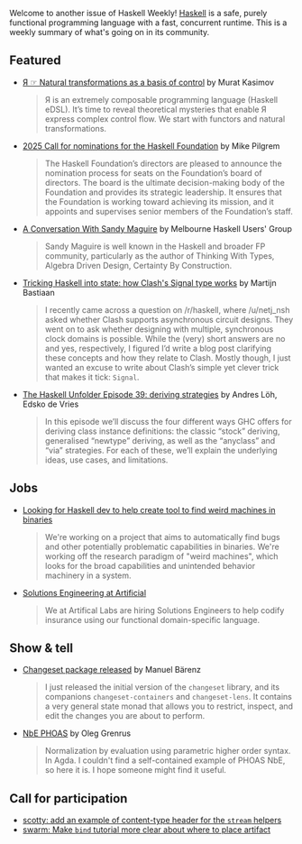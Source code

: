 Welcome to another issue of Haskell Weekly!
[Haskell](https://www.haskell.org) is a safe, purely functional programming language with a fast, concurrent runtime.
This is a weekly summary of what's going on in its community.

## Featured

- [Я ☞ Natural transformations as a basis of control](https://muratkasimov.art/Ya/Articles/Natural-transformation-as-a-basis-of-control) by Murat Kasimov
  > Я is an extremely composable programming language (Haskell eDSL). It’s time to reveal theoretical mysteries that enable Я express complex control flow. We start with functors and natural transformations.
  
- [2025 Call for nominations for the Haskell Foundation](https://discourse.haskell.org/t/2025-call-for-nominations-for-the-haskell-foundation/11373) by Mike Pilgrem
  > The Haskell Foundation’s directors are pleased to announce the nomination process for seats on the Foundation’s board of directors. The board is the ultimate decision-making body of the Foundation and provides its strategic leadership. It ensures that the Foundation is working toward achieving its mission, and it appoints and supervises senior members of the Foundation’s staff.
  
- [A Conversation With Sandy Maguire](https://www.youtube.com/watch?v=dnHIsr6gGnE) by Melbourne Haskell Users' Group
  > Sandy Maguire is well known in the Haskell and broader FP community, particularly as the author of Thinking With Types, Algebra Driven Design, Certainty By Construction. 
  
- [Tricking Haskell into state: how Clash's Signal type works](https://clash-lang.org/blog/0007-signals/) by Martijn Bastiaan
  > I recently came across a question on /r/haskell, where /u/netj_nsh asked whether Clash supports asynchronous circuit designs. They went on to ask whether designing with multiple, synchronous clock domains is possible. While the (very) short answers are no and yes, respectively, I figured I’d write a blog post clarifying these concepts and how they relate to Clash. Mostly though, I just wanted an excuse to write about Clash’s simple yet clever trick that makes it tick: `Signal`.
  
- [The Haskell Unfolder Episode 39: deriving strategies](https://well-typed.com/blog/2025/02/haskell-unfolder-episode-39-deriving-strategies/) by Andres Löh, Edsko de Vries
  > In this episode we’ll discuss the four different ways GHC offers for deriving class instance definitions: the classic “stock” deriving, generalised “newtype” deriving, as well as the “anyclass” and “via” strategies. For each of these, we’ll explain the underlying ideas, use cases, and limitations.

## Jobs

- [Looking for Haskell dev to help create tool to find weird machines in binaries](https://www.reddit.com/r/haskell/comments/1invpd3/looking_for_haskell_dev_to_help_create_tool_to/)
  > We're working on a project that aims to automatically find bugs and other potentially problematic capabilities in binaries. We're working off the research paradigm of "weird machines", which looks for the broad capabilities and unintended behavior machinery in a system.
  
- [Solutions Engineering at Artificial](https://www.reddit.com/r/haskell/comments/1ij8oub/job_solutions_engineering_at_artificial/)
  > We at Artifical Labs are hiring Solutions Engineers to help codify insurance using our functional domain-specific language. 

## Show & tell

- [Changeset package released](https://discourse.haskell.org/t/changeset-package-released/11380) by Manuel Bärenz
  > I just released the initial version of the `changeset` library, and its companions `changeset-containers` and `changeset-lens`. It contains a very general state monad that allows you to restrict, inspect, and edit the changes you are about to perform.
  
- [NbE PHOAS](https://oleg.fi/gists/posts/2025-02-11-nbe-phoas.html) by Oleg Grenrus
  > Normalization by evaluation using parametric higher order syntax. In Agda. I couldn't find a self-contained example of PHOAS NbE, so here it is. I hope someone might find it useful.

## Call for participation

- [scotty: add an example of content-type header for the `stream` helpers](https://github.com/scotty-web/scotty/issues/411)
- [swarm: Make `bind` tutorial more clear about where to place artifact](https://github.com/swarm-game/swarm/issues/2310)

